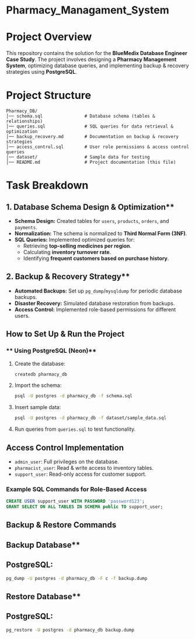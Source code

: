 # Pharmacy_Managament_System

# Project Overview
This repository contains the solution for the **BlueMedix Database Engineer Case Study**. The project involves designing a **Pharmacy Management System**, optimizing database queries, and implementing backup & recovery strategies using **PostgreSQL**.

# Project Structure
```
Pharmacy_DB/
│── schema.sql                # Database schema (tables & relationships)
│── queries.sql               # SQL queries for data retrieval & optimization
│── backup_recovery.md        # Documentation on backup & recovery strategies
│── access_control.sql        # User role permissions & access control queries
│── dataset/                  # Sample data for testing
│── README.md                 # Project documentation (this file)
```

# Task Breakdown
## 1. Database Schema Design & Optimization**
- **Schema Design:** Created tables for `users`, `products`, `orders`, and `payments`.
- **Normalization:** The schema is normalized to **Third Normal Form (3NF)**.
- **SQL Queries:** Implemented optimized queries for:
  - Retrieving **top-selling medicines per region**.
  - Calculating **inventory turnover rate**.
  - Identifying **frequent customers based on purchase history**.

## 2. Backup & Recovery Strategy**
- **Automated Backups:** Set up `pg_dump`/`mysqldump` for periodic database backups.
- **Disaster Recovery:** Simulated database restoration from backups.
- **Access Control:** Implemented role-based permissions for different users.

## How to Set Up & Run the Project
### ** Using PostgreSQL (Neon)**

1. Create the database:
   ```sh
   createdb pharmacy_db
   ```
2. Import the schema:
   ```sh
   psql -U postgres -d pharmacy_db -f schema.sql
   ```
3. Insert sample data:
   ```sh
   psql -U postgres -d pharmacy_db -f dataset/sample_data.sql
   ```
4. Run queries from `queries.sql` to test functionality.

## Access Control Implementation
- `admin_user`: Full privileges on the database.
- `pharmacist_user`: Read & write access to inventory tables.
- `support_user`: Read-only access for customer support.

### **Example SQL Commands for Role-Based Access**
```sql
CREATE USER support_user WITH PASSWORD 'password123';
GRANT SELECT ON ALL TABLES IN SCHEMA public TO support_user;
```

##  Backup & Restore Commands
## Backup Database**
## PostgreSQL:
```sh
pg_dump -U postgres -d pharmacy_db -F c -f backup.dump
```

## Restore Database**
## PostgreSQL:
```sh
pg_restore -U postgres -d pharmacy_db backup.dump
```


